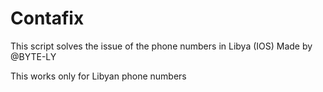 # Contafix
This script solves the issue of the phone numbers in Libya (IOS)
Made by @BYTE-LY

This works only for Libyan phone numbers
